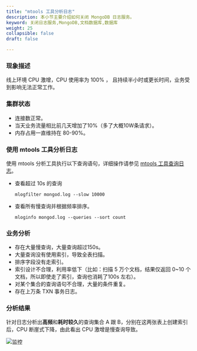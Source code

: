 ```yaml
---
title: "mtools 工具分析日志"
description: 本小节主要介绍如何关闭 MongoDB 日志服务。 
keyword: 关闭日志服务,MongoDB,文档数据库,数据库
weight: 25
collapsible: false
draft: false

---
```


### 现象描述

线上环境 CPU 激增，CPU 使用率为 100% ， 且持续半小时或更长时间，业务受到影响无法正常工作。

### 集群状态

- 连接数正常。
- 当天业务流量相比前几天增加了10%（多了大概10W条请求）。
- 内存占用一直维持在 80-90%。

### 使用 mtools 工具分析日志

使用 mtools 分析工具执行以下查询语句，详细操作请参见 [mtools 工具查询日志](/database/mongodb/best-practices/mtools_log/)。

- 查看超过 10s 的查询

  ```
  mlogfilter mongod.log --slow 10000 
  ```

- 查看所有慢查询并根据频率排序。

  ```
  mloginfo mongod.log --queries --sort count
  ```

### 业务分析

* 存在大量慢查询，大量查询超过150s。
* 大量查询没有使用索引，导致全表扫描。
* 排序字段没有走索引。
* 索引设计不合理，利用率低下（比如：扫描 5 万个文档，结果仅返回 0~10 个文档，所以即使走了索引，查询也消耗了100s 左右）。
* 对某个集合的查询语句不合理，大量的条件重复。
* 存在上万条 TXN 事务日志。

### 分析结果

针对日志分析出**高频**和**耗时较久**的查询集合 A 跟 B，分别在这两张表上创建索引后，CPU 断崖式下降，由此看出 CPU 激增是慢查询导致。

![监控](../../_images/mtool_analyse_01.png)
